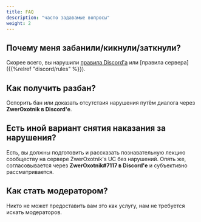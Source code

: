 ```yaml
---
title: FAQ
description: "часто задавамые вопросы"
weight: 2
---
```


## Почему меня **забанили/кикнули/заткнули**?

Скорее всего, вы нарушили [правила Discord'а](https://discord.com/guidelines) или [правила сервера]({{%relref "discord/rules" %}}).

## Как получить **разбан**?

Оспорить бан или доказать отсутствия нарушения путём диалога через **ZwerOxotnik в Discord'е**.

## Есть иной вариант снятия наказания за нарушения?

Есть, вы должны подготовить и рассказать познавательную лекцию сообществу на сервере ZwerOxotnik's UC без нарушений. Опять же, согласовывается через **ZwerOxotnik#7117 в Discord'е** и субъективно рассматривается.

## Как стать модератором?

Никто не может предоставить вам это как услугу, нам не требуется искать модераторов.
